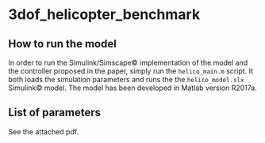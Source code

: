 # 3dof_helicopter_benchmark

## How to run the model
In order to run the Simulink/Simscape© implementation of the model and the controller proposed in the paper, simply run the `helico_main.m` script. It both loads the simulation parameters and runs the the `helico_model.slx` Simulink© model.
The model has been developed in Matlab version R2017a.

## List of parameters
See the attached pdf.
